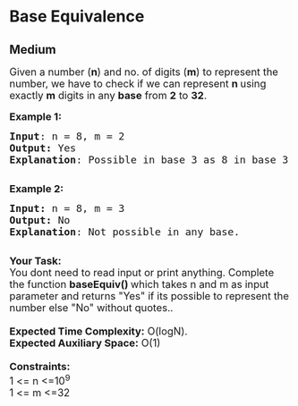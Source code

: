 # Base Equivalence
## Medium 
<div class="problems_problem_content__Xm_eO"><p><span style="font-size:18px">Given a number (<strong>n</strong>)&nbsp;and no. of digits (<strong>m</strong>)&nbsp;to represent the number, we have to check if we can represent <strong>n&nbsp;</strong>using exactly <strong>m</strong> digits in any <strong>base</strong> from <strong>2</strong> to <strong>32</strong>.</span><br>
<br>
<span style="font-size:18px"><strong>Example 1:</strong></span></p>

<pre><span style="font-size:18px"><strong>Input</strong>: n = 8, m = 2
<strong>Output:</strong>&nbsp;Yes&nbsp;
<strong>Explanation</strong>: Possible in base 3 as 8 in base 3 is 22.  
</span></pre>

<p><br>
<span style="font-size:18px"><strong>Example 2:</strong></span></p>

<pre><span style="font-size:18px"><strong>Input: </strong>n = 8, m = 3
<strong>Output:&nbsp;</strong>No
<strong>Explanation</strong>: Not possible in any base.</span><span style="font-size:18px"> 
</span></pre>

<p><br>
<span style="font-size:18px"><strong>Your Task:&nbsp;&nbsp;</strong><br>
You dont need to read input or print anything. Complete the function <strong>baseEquiv()&nbsp;</strong>which takes n&nbsp;and m&nbsp;as input parameter and returns "Yes" if its possible to represent the number else "No" without quotes..<br>
<br>
<strong>Expected Time Complexity:</strong> O(logN).<br>
<strong>Expected Auxiliary Space:</strong> O(1)<br>
<br>
<strong>Constraints:</strong><br>
1 &lt;= n&nbsp;&lt;=10<sup>9</sup><br>
1 &lt;= m&nbsp;&lt;=32</span></p>
</div>